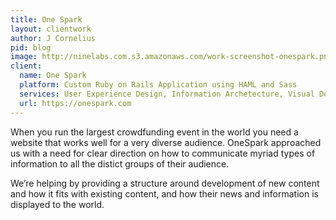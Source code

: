 ```yaml
---
title: One Spark
layout: clientwork
author: J Cornelius
pid: blog
image: http://ninelabs.com.s3.amazonaws.com/work-screenshot-onespark.png
client:
  name: One Spark
  platform: Custom Ruby on Rails Application using HAML and Sass
  services: User Experience Design, Information Archetecture, Visual Design
  url: https://onespark.com
---
```

When you run the largest crowdfunding event in the world you need a website that works well for a very diverse audience. OneSpark approached us with a need for clear direction on how to communicate myriad types of information to all the distict groups of their audience.

We&rsquo;re helping by providing a structure around development of new content and how it fits with existing content, and how their news and information is displayed to the world.